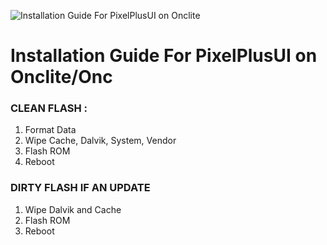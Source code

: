 ![Installation Guide For PixelPlusUI on Onclite](https://i.imgur.com/pmZkslu.png "Installation")

# Installation Guide For PixelPlusUI on Onclite/Onc

### CLEAN FLASH :
1. Format Data
2. Wipe Cache, Dalvik, System, Vendor
3. Flash ROM
4. Reboot

### DIRTY FLASH IF AN UPDATE
1. Wipe Dalvik and Cache
2. Flash ROM
3. Reboot
